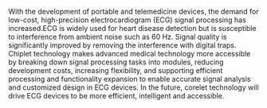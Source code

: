With the development of portable and telemedicine devices, the demand for low-cost, high-precision electrocardiogram (ECG) signal processing has increased.ECG is widely used for heart disease detection but is susceptible to interference from ambient noise such as 60 Hz. Signal quality is significantly improved by removing the interference with digital traps. Chiplet technology makes advanced medical technology more accessible by breaking down signal processing tasks into modules, reducing development costs, increasing flexibility, and supporting efficient processing and functionality expansion to enable accurate signal analysis and customized design in ECG devices. In the future, corelet technology will drive ECG devices to be more efficient, intelligent and accessible.



